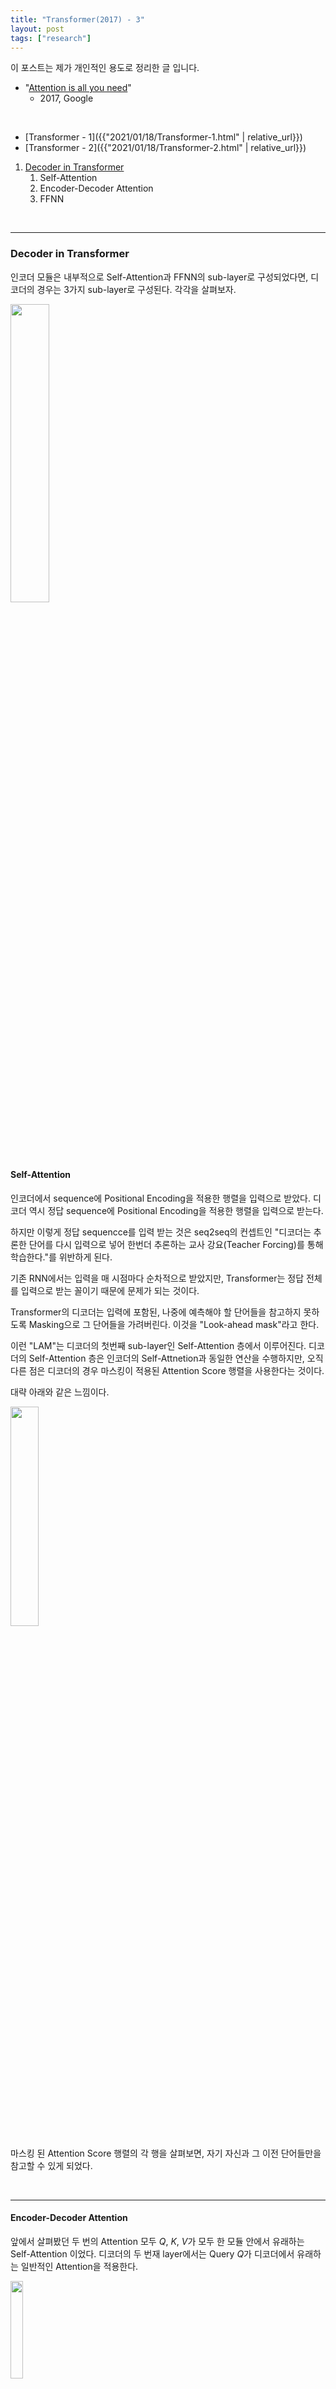 ```yaml
---
title: "Transformer(2017) - 3"
layout: post
tags: ["research"]
---
```



이 포스트는 제가 개인적인 용도로 정리한 글 입니다. 

- "[Attention is all you need](https://arxiv.org/abs/1706.03762)"
  - 2017, Google

<br>

- [Transformer - 1]({{"2021/01/18/Transformer-1.html" | relative_url}})
- [Transformer - 2]({{"2021/01/18/Transformer-2.html" | relative_url}})

1. [Decoder in Transformer](#decoder-in-transformer)
   1. Self-Attention
   2. Encoder-Decoder Attention
   3. FFNN

<br>
<hr>

### Decoder in Transformer

인코더 모듈은 내부적으로 Self-Attention과 FFNN의 sub-layer로 구성되었다면, 디코더의 경우는 3가지 sub-layer로 구성된다. 각각을 살펴보자.

<div class="img-wrapper">
<img src="https://wikidocs.net/images/page/31379/decoder.PNG" width="35%">
</div>

#### Self-Attention

인코더에서 sequence에 Positional Encoding을 적용한 행렬을 입력으로 받았다. 디코더 역시 정답 sequence에 Positional Encoding을 적용한 행렬을 입력으로 받는다.

하지만 이렇게 정답 sequencce를 입력 받는 것은 seq2seq의 컨셉트인 "디코더는 추론한 단어를 다시 입력으로 넣어 한번더 추론하는 교사 강요(Teacher Forcing)를 통해 학습한다."를 위반하게 된다.

기존 RNN에서는 입력을 매 시점마다 순차적으로 받았지만, Transformer는 정답 전체를 입력으로 받는 꼴이기 때문에 문제가 되는 것이다.

Transformer의 디코더는 입력에 포함된, 나중에 예측해야 할 단어들을 참고하지 못하도록 Masking으로 그 단어들을 가려버린다. 이것을 "Look-ahead mask"라고 한다.

이런 "LAM"는 디코더의 첫번째 sub-layer인 Self-Attention 층에서 이루어진다. 디코더의 Self-Attention 층은 인코더의 Self-Attnetion과 동일한 연산을 수행하지만, 오직 다른 점은 디코더의 경우 마스킹이 적용된 Attention Score 행렬을 사용한다는 것이다.

대략 아래와 같은 느낌이다.

<div class="img-wrapper">
<img src="https://wikidocs.net/images/page/31379/%EB%A3%A9%EC%96%B4%ED%97%A4%EB%93%9C%EB%A7%88%EC%8A%A4%ED%81%AC.PNG" width="30%">
</div>

마스킹 된 Attention Score 행렬의 각 행을 살펴보면, 자기 자신과 그 이전 단어들만을 참고할 수 있게 되었다.

<br>
<hr>

#### Encoder-Decoder Attention

앞에서 살펴봤던 두 번의 Attention 모두 $Q$, $K$, $V$가 모두 한 모듈 안에서 유래하는 Self-Attention 이었다. 디코더의 두 번재 layer에서는 Query $Q$가 디코더에서 유래하는 일반적인 Attention을 적용한다.

<div class="img-wrapper">
<img src="https://wikidocs.net/images/page/31379/%EB%94%94%EC%BD%94%EB%8D%94%EB%91%90%EB%B2%88%EC%A7%B8%EC%84%9C%EB%B8%8C%EC%B8%B5.PNG" width="20%">
</div>

디코더의 두 번째 layer로 두 개의 화살표가 들어오는데, 이것은 $K$, $V$로 인코더의 마지막 층에서 온 행렬로부터 얻는다.

<div class="img-wrapper">
<img src="https://wikidocs.net/images/page/31379/%EB%94%94%EC%BD%94%EB%8D%94%EB%91%90%EB%B2%88%EC%A7%B8%EC%84%9C%EB%B8%8C%EC%B8%B5%EC%9D%98%EC%96%B4%ED%85%90%EC%85%98%EC%8A%A4%EC%BD%94%EC%96%B4%ED%96%89%EB%A0%AC_final.PNG" width="70%">
</div>

디코더의 첫번째 Attention의 결과로부터 Query $Q$를 얻는다. 이때 Query $Q$는 디코더의 입력에 Attention 가중합이 적용된 상태라고 볼 수 있다.

<br>

마지막으로 디코더의 FFNN의 경우 인코더의 FFNN과 동일하니 생략하겠다. 

이후에는 인코더와 마찬가지로 디코더 모듈을 쌓아서 "Decoders"를 만든다.

<br>
<hr>

드디어 Transformer의 구조를 모두 살펴봤다!!

마무리할 겸 Transformer의 구조를 다시 살펴보자.

<div class="img-wrapper">
<img src="https://wikidocs.net/images/page/31379/transformer_attention_overview.PNG" width="60%">
</div>

(본 글의 모든 자료는 [딥러닝을 이용한 자연어 처리 입문](https://wikidocs.net/31379)로부터 유래하였습니다!)

### Reference
- [트랜스포머(Transformer)](https://wikidocs.net/31379)

